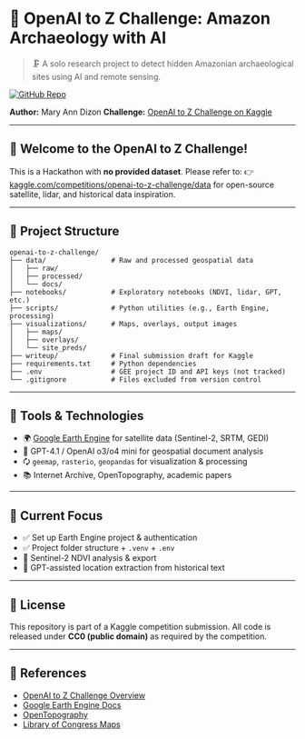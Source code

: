 # 🧽 OpenAI to Z Challenge: Amazon Archaeology with AI

> 🗜️ A solo research project to detect hidden Amazonian archaeological sites using AI and remote sensing.

[![GitHub Repo](https://img.shields.io/badge/GitHub-openai--to--z--challenge-blue?logo=github)](https://github.com/mctrinity/openai-to-z-challenge)

**Author:** Mary Ann Dizon
**Challenge:** [OpenAI to Z Challenge on Kaggle](https://www.kaggle.com/competitions/openai-to-z-challenge)

---

## 📢 Welcome to the OpenAI to Z Challenge!

This is a Hackathon with **no provided dataset**.
Please refer to:
👉 [kaggle.com/competitions/openai-to-z-challenge/data](https://www.kaggle.com/competitions/openai-to-z-challenge/data)
for open-source satellite, lidar, and historical data inspiration.

---

## 📁 Project Structure

```
openai-to-z-challenge/
├── data/                # Raw and processed geospatial data
│   ├── raw/
│   ├── processed/
│   └── docs/
├── notebooks/           # Exploratory notebooks (NDVI, lidar, GPT, etc.)
├── scripts/             # Python utilities (e.g., Earth Engine, processing)
├── visualizations/      # Maps, overlays, output images
│   ├── maps/
│   ├── overlays/
│   └── site_preds/
├── writeup/             # Final submission draft for Kaggle
├── requirements.txt     # Python dependencies
├── .env                 # GEE project ID and API keys (not tracked)
└── .gitignore           # Files excluded from version control
```

---

## 🚐 Tools & Technologies

* 🌍 [Google Earth Engine](https://earthengine.google.com/) for satellite data (Sentinel-2, SRTM, GEDI)
* 🧠 GPT-4.1 / OpenAI o3/o4 mini for geospatial document analysis
* 🗘️ `geemap`, `rasterio`, `geopandas` for visualization & processing
* 📚 Internet Archive, OpenTopography, academic papers

---

## 🚧 Current Focus

* ✅ Set up Earth Engine project & authentication
* ✅ Project folder structure + `.venv` + `.env`
* 🚐 Sentinel-2 NDVI analysis & export
* 🧠 GPT-assisted location extraction from historical text

---

## 📌 License

This repository is part of a Kaggle competition submission.
All code is released under **CC0 (public domain)** as required by the competition.

---

## 🛝 References

* [OpenAI to Z Challenge Overview](https://www.kaggle.com/competitions/openai-to-z-challenge)
* [Google Earth Engine Docs](https://developers.google.com/earth-engine)
* [OpenTopography](https://opentopography.org/)
* [Library of Congress Maps](https://www.loc.gov/maps/)
